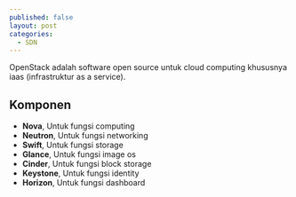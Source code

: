 ```yaml
---
published: false
layout: post
categories:
  - SDN
---
```

OpenStack adalah software open source untuk cloud computing khususnya iaas (infrastruktur as a service).

## Komponen
- **Nova**, Untuk fungsi computing
- **Neutron**, Untuk fungsi networking
- **Swift**, Untuk fungsi storage
- **Glance**, Untuk fungsi image os
- **Cinder**, Untuk fungsi block storage
- **Keystone**, Untuk fungsi identity 
- **Horizon**, Untuk fungsi dashboard

